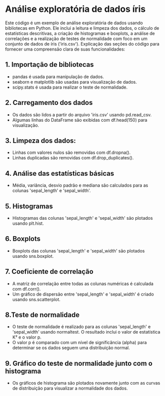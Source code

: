 # Análise exploratória de dados íris
Este código é um exemplo de análise exploratória de dados usando bibliotecas em Python. Ele inclui a leitura e limpeza 
dos dados, o cálculo de estatísticas descritivas, a criação de histogramas e boxplots, a análise de correlações e a 
realização de testes de normalidade com foco em um conjunto de dados de íris ('iris.csv'). Explicação das seções do 
código para fornecer uma compreensão clara de suas funcionalidades:

## 1. Importação de bibliotecas

* pandas é usada para manipulação de dados.
* seaborn e matplotlib são usadas para visualização de dados.
* scipy.stats é usada para realizar o teste de normalidade.

## 2. Carregamento dos dados
* Os dados são lidos a partir do arquivo 'iris.csv' usando pd.read_csv.
* Algumas linhas do DataFrame são exibidas com df.head(150) para visualização.

## 3. Limpeza dos dados:
* Linhas com valores nulos são removidas com df.dropna().
* Linhas duplicadas são removidas com df.drop_duplicates().

## 4. Análise das estatísticas básicas
* Média, variância, desvio padrão e mediana são calculados para as colunas 'sepal_length' e 'sepal_width'.

## 5. Histogramas
* Histogramas das colunas 'sepal_length' e 'sepal_width' são plotados usando plt.hist.

## 6. Boxplots
* Boxplots das colunas 'sepal_length' e 'sepal_width' são plotados usando sns.boxplot.

## 7. Coeficiente de correlação
* A matriz de correlação entre todas as colunas numéricas é calculada com df.corr().
* Um gráfico de dispersão entre 'sepal_length' e 'sepal_width' é criado usando sns.scatterplot.

## 8.Teste de normalidade
* O teste de normalidade é realizado para as colunas 'sepal_length' e 'sepal_width' usando normaltest. O resultado 
inclui o valor de estatística K² e o valor p.
* O valor p é comparado com um nível de significância (alpha) para determinar se os dados seguem uma distribuição 
normal.

## 9. Gráfico do teste de normalidade junto com o histograma
* Os gráficos de histograma são plotados novamente junto com as curvas de distribuição para visualizar a normalidade dos
dados.
